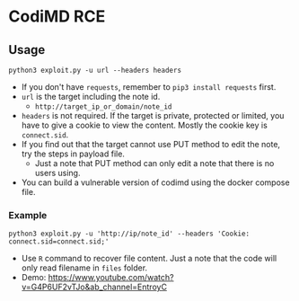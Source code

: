 # CodiMD RCE

## Usage

```bash=
python3 exploit.py -u url --headers headers
```

* If you don't have `requests`, remember to `pip3 install requests` first.
* `url` is the target including the note id.
    * `http://target_ip_or_domain/note_id`
* `headers` is not required. If the target is private, protected or limited, you have to give a cookie to view the content. Mostly the cookie key is `connect.sid`.
* If you find out that the target cannot use PUT method to edit the note, try the steps in payload file.
    * Just a note that PUT method can only edit a note that there is no users using. 
* You can build a vulnerable version of codimd using the docker compose file. 

### Example 

```bash=
python3 exploit.py -u 'http://ip/note_id' --headers 'Cookie: connect.sid=connect.sid;'
```

* Use `R` command to recover file content. Just a note that the code will only read filename in `files` folder. 
* Demo: https://www.youtube.com/watch?v=G4P6UF2vTJo&ab_channel=EntroyC